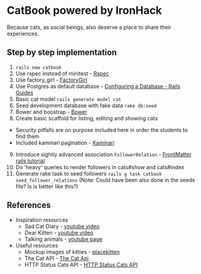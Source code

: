 CatBook powered by IronHack
===========================

Because cats, as social beings, also deserve a place to share their experiences.

Step by step implementation
---------------------------

1. ``rails new catbook``
2. Use rspec instead of minitest - [Rspec](https://github.com/rspec/rspec-rails)
3. Use factory_girl - [FactoryGirl](https://github.com/thoughtbot/factory_girl_rails)
4. Use Postgres as default database - [Configuring a Database - Rails Guides](http://guides.rubyonrails.org/configuring.html#configuring-a-database)
5. Basic cat model ``rails generate model cat``
6. Seed development database with fake data ``rake db:seed``
7. Bower and boostrap - [Bower](http://bower.io/)
8. Create basic scaffold for listing, editing and showing cats
  - Security pitfalls are on purpose included here in order the students to find them
  - Included kaminari pagination - [Kaminari](https://github.com/amatsuda/kaminari)
9. Introduce sightly advanced association ``FollowerRelation`` - [FrontMatter rails tutorial](https://www.railstutorial.org/book/frontmatter)
10. Do 'heavy' queries to render followers in cats#show and cats#index
11. Generate rake task to seed followers ``rails g task catbook seed_follower_relations`` (Note: Could have been also done in the seeds file? Is is better like this?)

References
----------
- Inspiration resources
  * Sad Cat Diary - [youtube video](https://www.youtube.com/watch?v=PKffm2uI4dk)
  * Dear Kitten - [youtube video](https://www.youtube.com/watch?v=G4Sn91t1V4g)
  * Talking animals - [youtube page](https://www.youtube.com/user/klaatu42)
- Useful resources
  * Mockup images of kitties - [placekitten](http://placekitten.com/)
  * The Cat API - [The Cat Api](http://thecatapi.com/)
  * HTTP Status Cats API - [HTTP Status Cats API](http://httpcats.herokuapp.com/)
